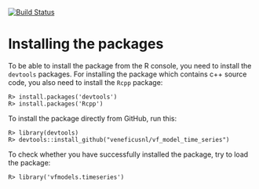 [![Build Status](https://travis-ci.org/veneficusnl/vf_model_time_series.svg?branch=testing)](https://travis-ci.org/veneficusnl/vf_model_time_series)
# Installing the packages

To be able to install the package from the R console, you need to install the `devtools` packages.
For installing the package which contains c++ source code, you also need to install the `Rcpp` package:
  
	R> install.packages('devtools')
	R> install.packages('Rcpp')

To install the package directly from GitHub, run this:

	R> library(devtools)
	R> devtools::install_github("veneficusnl/vf_model_time_series")

To check whether you have successfully installed the package, try to load the package:
  
	R> library('vfmodels.timeseries')
